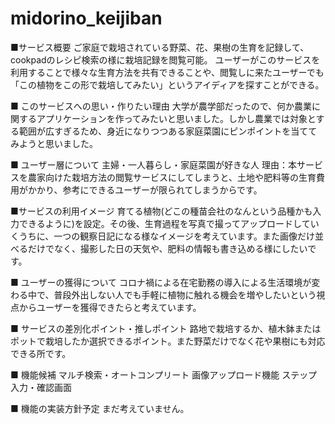 # midorino_keijiban
■サービス概要
ご家庭で栽培されている野菜、花、果樹の生育を記録して、cookpadのレシピ検索の様に栽培記録を閲覧可能。
ユーザーがこのサービスを利用することで様々な生育方法を共有できることや、閲覧しに来たユーザーでも「この植物をこの形で栽培してみたい」というアイディアを探すことができる。

■ このサービスへの思い・作りたい理由
大学が農学部だったので、何か農業に関するアプリケーションを作ってみたいと思いました。しかし農業では対象とする範囲が広すぎるため、身近になりつつある家庭菜園にピンポイントを当ててみようと思いました。

■ ユーザー層について
主婦・一人暮らし・家庭菜園が好きな人
理由：本サービスを農家向けた栽培方法の閲覧サービスにしてしまうと、土地や肥料等の生育費用がかかり、参考にできるユーザーが限られてしまうからです。

■サービスの利用イメージ
育てる植物(どこの種苗会社のなんという品種かも入力できるように)を設定。その後、生育過程を写真で撮ってアップロードしていくうちに、一つの観察日記になる様なイメージを考えています。また画像だけ並べるだけでなく、撮影した日の天気や、肥料の情報も書き込める様にしたいです。

■ ユーザーの獲得について
コロナ禍による在宅勤務の導入による生活環境が変わる中で、普段外出しない人でも手軽に植物に触れる機会を増やしたいという視点からユーザーを獲得できたらと考えています。

■ サービスの差別化ポイント・推しポイント
路地で栽培するか、植木鉢またはポットで栽培したか選択できるポイント。また野菜だけでなく花や果樹にも対応できる所です。

■ 機能候補
マルチ検索・オートコンプリート
画像アップロード機能
ステップ入力・確認画面

■ 機能の実装方針予定
まだ考えていません。
